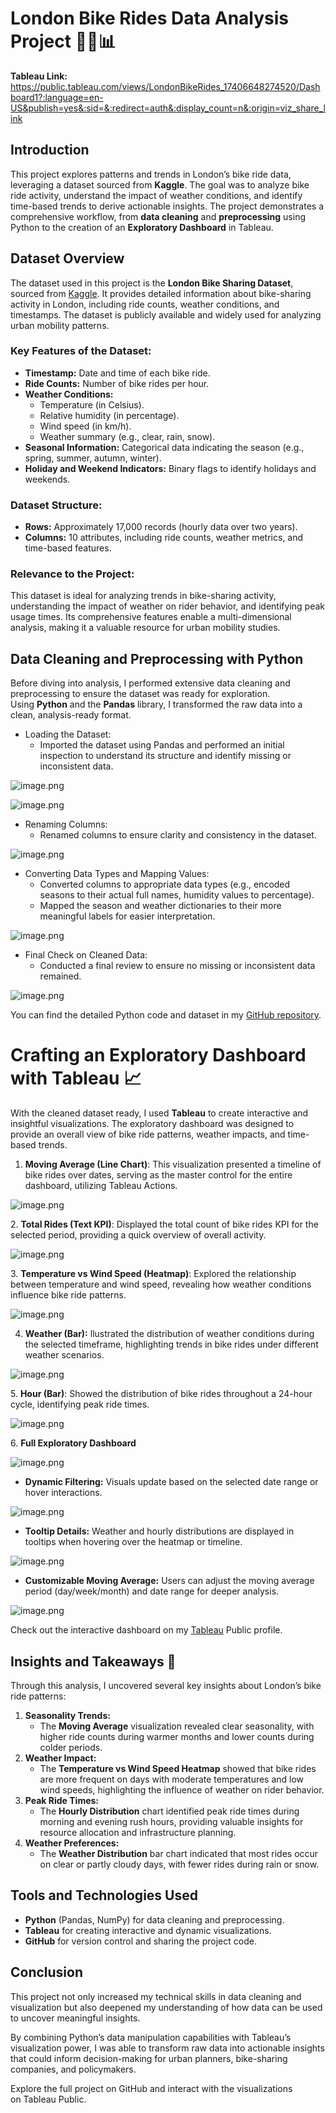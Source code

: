 # London Bike Rides Data Analysis Project 🚴‍♂️📊

**Tableau Link:** https://public.tableau.com/views/LondonBikeRides_17406648274520/Dashboard1?:language=en-US&publish=yes&:sid=&:redirect=auth&:display_count=n&:origin=viz_share_link

## Introduction

This project explores patterns and trends in London’s bike ride data, leveraging a dataset sourced from **Kaggle**. The goal was to analyze bike ride activity, understand the impact of weather conditions, and identify time-based trends to derive actionable insights. The project demonstrates a comprehensive workflow, from **data cleaning** and **preprocessing** using Python to the creation of an **Exploratory Dashboard** in Tableau.

## Dataset Overview

The dataset used in this project is the **London Bike Sharing Dataset**, sourced from [Kaggle](https://www.kaggle.com/datasets/hmavrodiev/london-bike-sharing-dataset). It provides detailed information about bike-sharing activity in London, including ride counts, weather conditions, and timestamps. The dataset is publicly available and widely used for analyzing urban mobility patterns.

### Key Features of the Dataset:

- **Timestamp:** Date and time of each bike ride.
- **Ride Counts:** Number of bike rides per hour.
- **Weather Conditions:**
    - Temperature (in Celsius).
    - Relative humidity (in percentage).
    - Wind speed (in km/h).
    - Weather summary (e.g., clear, rain, snow).
- **Seasonal Information:** Categorical data indicating the season (e.g., spring, summer, autumn, winter).
- **Holiday and Weekend Indicators:** Binary flags to identify holidays and weekends.

### Dataset Structure:

- **Rows:** Approximately 17,000 records (hourly data over two years).
- **Columns:** 10 attributes, including ride counts, weather metrics, and time-based features.

### Relevance to the Project:

This dataset is ideal for analyzing trends in bike-sharing activity, understanding the impact of weather on rider behavior, and identifying peak usage times. Its comprehensive features enable a multi-dimensional analysis, making it a valuable resource for urban mobility studies.

## Data Cleaning and Preprocessing with Python

Before diving into analysis, I performed extensive data cleaning and preprocessing to ensure the dataset was ready for exploration. Using **Python** and the **Pandas** library, I transformed the raw data into a clean, analysis-ready format.

- Loading the Dataset:
    - Imported the dataset using Pandas and performed an initial inspection to understand its structure and identify missing or inconsistent data.

![image.png](London%20Bike%20Rides%20Data%20Analysis%20Project%20%F0%9F%9A%B4%E2%80%8D%E2%99%82%EF%B8%8F%F0%9F%93%8A%201a7b1a7e4bd880ae808cdb00f17fef92/image.png)

![image.png](London%20Bike%20Rides%20Data%20Analysis%20Project%20%F0%9F%9A%B4%E2%80%8D%E2%99%82%EF%B8%8F%F0%9F%93%8A%201a7b1a7e4bd880ae808cdb00f17fef92/image%201.png)

- Renaming Columns:
    - Renamed columns to ensure clarity and consistency in the dataset.

![image.png](London%20Bike%20Rides%20Data%20Analysis%20Project%20%F0%9F%9A%B4%E2%80%8D%E2%99%82%EF%B8%8F%F0%9F%93%8A%201a7b1a7e4bd880ae808cdb00f17fef92/image%202.png)

- Converting Data Types and Mapping Values:
    - Converted columns to appropriate data types (e.g., encoded seasons to their actual full names, humidity values to percentage).
    - Mapped the season and weather dictionaries to their more meaningful labels for easier interpretation.

![image.png](London%20Bike%20Rides%20Data%20Analysis%20Project%20%F0%9F%9A%B4%E2%80%8D%E2%99%82%EF%B8%8F%F0%9F%93%8A%201a7b1a7e4bd880ae808cdb00f17fef92/image%203.png)

- Final Check on Cleaned Data:
    - Conducted a final review to ensure no missing or inconsistent data remained.

![image.png](London%20Bike%20Rides%20Data%20Analysis%20Project%20%F0%9F%9A%B4%E2%80%8D%E2%99%82%EF%B8%8F%F0%9F%93%8A%201a7b1a7e4bd880ae808cdb00f17fef92/image%204.png)

You can find the detailed Python code and dataset in my [GitHub repository](https://github.com/aimanmaznan/LondonBikeRidesAnalysis).

# **Crafting an Exploratory Dashboard with Tableau 📈**

With the cleaned dataset ready, I used **Tableau** to create interactive and insightful visualizations. The exploratory dashboard was designed to provide an overall view of bike ride patterns, weather impacts, and time-based trends.

1. **Moving Average (Line Chart)**: This visualization presented a timeline of bike rides over dates, serving as the master control for the entire dashboard, utilizing Tableau Actions.

![image.png](London%20Bike%20Rides%20Data%20Analysis%20Project%20%F0%9F%9A%B4%E2%80%8D%E2%99%82%EF%B8%8F%F0%9F%93%8A%201a7b1a7e4bd880ae808cdb00f17fef92/image%205.png)

2. **Total Rides (Text KPI)**: Displayed the total count of bike rides KPI for the selected period, providing a quick overview of overall activity.

![image.png](London%20Bike%20Rides%20Data%20Analysis%20Project%20%F0%9F%9A%B4%E2%80%8D%E2%99%82%EF%B8%8F%F0%9F%93%8A%201a7b1a7e4bd880ae808cdb00f17fef92/image%206.png)

3. **Temperature vs Wind Speed (Heatmap)**: Explored the relationship between temperature and wind speed, revealing how weather conditions influence bike ride patterns.

![image.png](London%20Bike%20Rides%20Data%20Analysis%20Project%20%F0%9F%9A%B4%E2%80%8D%E2%99%82%EF%B8%8F%F0%9F%93%8A%201a7b1a7e4bd880ae808cdb00f17fef92/image%207.png)

4. **Weather (Bar):** llustrated the distribution of weather conditions during the selected timeframe, highlighting trends in bike rides under different weather scenarios.

![image.png](London%20Bike%20Rides%20Data%20Analysis%20Project%20%F0%9F%9A%B4%E2%80%8D%E2%99%82%EF%B8%8F%F0%9F%93%8A%201a7b1a7e4bd880ae808cdb00f17fef92/image%208.png)

5. **Hour (Bar)**: Showed the distribution of bike rides throughout a 24-hour cycle, identifying peak ride times.

![image.png](London%20Bike%20Rides%20Data%20Analysis%20Project%20%F0%9F%9A%B4%E2%80%8D%E2%99%82%EF%B8%8F%F0%9F%93%8A%201a7b1a7e4bd880ae808cdb00f17fef92/image%209.png)

6. **Full Exploratory Dashboard**

![image.png](London%20Bike%20Rides%20Data%20Analysis%20Project%20%F0%9F%9A%B4%E2%80%8D%E2%99%82%EF%B8%8F%F0%9F%93%8A%201a7b1a7e4bd880ae808cdb00f17fef92/image%2010.png)

- **Dynamic Filtering:** Visuals update based on the selected date range or hover interactions.

![image.png](London%20Bike%20Rides%20Data%20Analysis%20Project%20%F0%9F%9A%B4%E2%80%8D%E2%99%82%EF%B8%8F%F0%9F%93%8A%201a7b1a7e4bd880ae808cdb00f17fef92/image%2011.png)

- **Tooltip Details:** Weather and hourly distributions are displayed in tooltips when hovering over the heatmap or timeline.

![image.png](London%20Bike%20Rides%20Data%20Analysis%20Project%20%F0%9F%9A%B4%E2%80%8D%E2%99%82%EF%B8%8F%F0%9F%93%8A%201a7b1a7e4bd880ae808cdb00f17fef92/image%2012.png)

- **Customizable Moving Average:** Users can adjust the moving average period (day/week/month) and date range for deeper analysis.

![image.png](London%20Bike%20Rides%20Data%20Analysis%20Project%20%F0%9F%9A%B4%E2%80%8D%E2%99%82%EF%B8%8F%F0%9F%93%8A%201a7b1a7e4bd880ae808cdb00f17fef92/image%2013.png)

Check out the interactive dashboard on my [Tableau](https://public.tableau.com/views/LondonBikeRides_17406648274520/Dashboard1?:language=en-US&publish=yes&:sid=&:redirect=auth&:display_count=n&:origin=viz_share_link) Public profile.

## Insights and Takeaways 🚀

Through this analysis, I uncovered several key insights about London’s bike ride patterns:

1. **Seasonality Trends:**
    - The **Moving Average** visualization revealed clear seasonality, with higher ride counts during warmer months and lower counts during colder periods.
2. **Weather Impact:**
    - The **Temperature vs Wind Speed Heatmap** showed that bike rides are more frequent on days with moderate temperatures and low wind speeds, highlighting the influence of weather on rider behavior.
3. **Peak Ride Times:**
    - The **Hourly Distribution** chart identified peak ride times during morning and evening rush hours, providing valuable insights for resource allocation and infrastructure planning.
4. **Weather Preferences:**
    - The **Weather Distribution** bar chart indicated that most rides occur on clear or partly cloudy days, with fewer rides during rain or snow.

## Tools and Technologies Used

- **Python** (Pandas, NumPy) for data cleaning and preprocessing.
- **Tableau** for creating interactive and dynamic visualizations.
- **GitHub** for version control and sharing the project code.

## Conclusion

This project not only increased my technical skills in data cleaning and visualization but also deepened my understanding of how data can be used to uncover meaningful insights. 

By combining Python’s data manipulation capabilities with Tableau’s visualization power, I was able to transform raw data into actionable insights that could inform decision-making for urban planners, bike-sharing companies, and policymakers.

Explore the full project on GitHub and interact with the visualizations on Tableau Public.